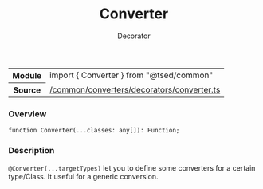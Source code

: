 
<header class="symbol-info-header"><h1 id="converter">Converter</h1><label class="symbol-info-type-label decorator">Decorator</label></header>
<!-- summary -->
<section class="symbol-info"><table class="is-full-width"><tbody><tr><th>Module</th><td><div class="lang-typescript"><span class="token keyword">import</span> { Converter }&nbsp;<span class="token keyword">from</span>&nbsp;<span class="token string">"@tsed/common"</span></div></td></tr><tr><th>Source</th><td><a href="https://github.com/Romakita/ts-express-decorators/blob/v4.13.0/src//common/converters/decorators/converter.ts#L0-L0">/common/converters/decorators/converter.ts</a></td></tr></tbody></table></section>
<!-- overview -->


### Overview


<pre><code class="typescript-lang ">function <span class="token function">Converter</span><span class="token punctuation">(</span>...classes<span class="token punctuation">:</span> <span class="token keyword">any</span><span class="token punctuation">[</span><span class="token punctuation">]</span><span class="token punctuation">)</span><span class="token punctuation">:</span> Function<span class="token punctuation">;</span></code></pre>


<!-- Parameters -->

<!-- Description -->


### Description

`@Converter(...targetTypes)` let you to define some converters for a certain type/Class.
It useful for a generic conversion.

<!-- Members -->

